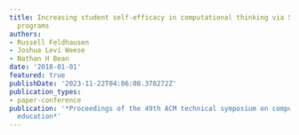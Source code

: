 ```yaml
---
title: Increasing student self-efficacy in computational thinking via STEM outreach
  programs
authors:
- Russell Feldhausen
- Joshua Levi Weese
- Nathan H Bean
date: '2018-01-01'
featured: true
publishDate: '2023-11-22T04:06:08.378272Z'
publication_types:
- paper-conference
publication: '*Proceedings of the 49th ACM technical symposium on computer science
  education*'
---
```

